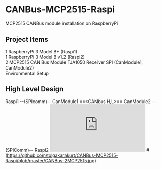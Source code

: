 # CANBus-MCP2515-Raspi
MCP2515 CANBus module installation on RaspberryPi

## Project Items  
1 RaspberryPi 3 Model B+ (Raspi1)   
1 RaspberryPi 3 Model B v1.2 (Raspi2)   
2 MCP2515 CAN Bus Module TJA1050 Receiver SPI (CanModule1, CanModule2)    
Environmental Setup     

## High Level Design 
Raspi1 --(SPIcomm)-- CanModule1 ==<CANbus H,L>== CanModule2 --(SPIComm)-- Raspi2
![Test Image 1](https://github.com/tolgakarakurt/CANBus-MCP2515-Raspi/blob/master/CANBus-2MCP2515.pdf)
#(https://github.com/tolgakarakurt/CANBus-MCP2515-Raspi/blob/master/CANBus-2MCP2515.jpg)
